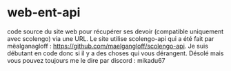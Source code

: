 # web-ent-api
code source du site web pour récupérer ses devoir (compatible uniquement avec scolengo) via une URL. Le site utilise scolengo-api qui a été fait par mëalganagloff : https://github.com/maelgangloff/scolengo-api.
Je suis débutant en code donc si il y a des choses qui vous dérangent. Désolé mais vous pouvez toujours me le dire par discord : mikadu67
